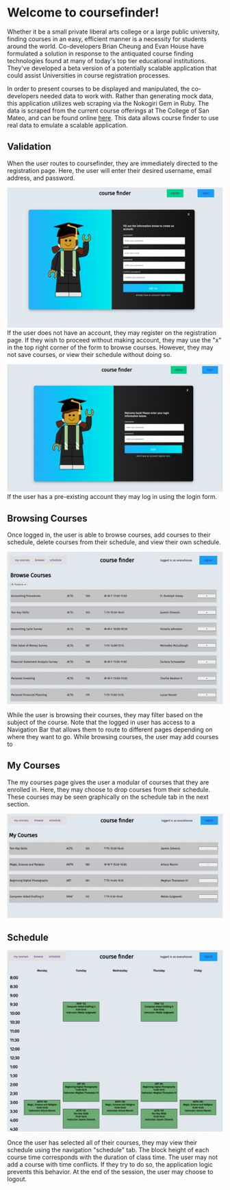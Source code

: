 # Welcome to coursefinder!

Whether it be a small private liberal arts college or a large public university, finding courses in an easy, efficient manner is a necessity for students around the world. Co-developers Brian Cheung and Evan House have formulated a solution in response to the antiquated course finding technologies found at many of today's top tier educational institutions. They've developed a beta version of a potentially scalable application that could assist Universities in course registration processes.

In order to present courses to be displayed and manipulated, the co-developers needed data to work with. Rather than generating mock data, this application utilizes web scraping via the Nokogiri Gem in Ruby. The data is scraped from the current course offerings at The College of San Mateo, and can be found online [here](http://catalog.collegeofsanmateo.edu/current/courses/). This data allows course finder to use real data to emulate a scalable application.

## Validation

When the user routes to coursefinder, they are immediately directed to the registration page. Here, the user will enter their desired username, email address, and password.

![Validation Photo](/public/images/validation2.png)
If the user does not have an account, they may register on the registration page. If they wish to proceed without making account, they may use the "x" in the top right corner of the form to browse courses. However, they may not save courses, or view their schedule without doing so.

![Validation Photo](/public/images/validation.png)
If the user has a pre-existing account they may log in using the login form.

## Browsing Courses

Once logged in, the user is able to browse courses, add courses to their schedule, delete courses from their schedule, and view their own schedule.

![Browse Photo](/public/images/browse.png)

While the user is browsing their courses, they may filter based on the subject of the course. Note that the logged in user has access to a Navigation Bar that allows them to route to different pages depending on where they want to go. While browsing courses, the
user may add courses to

## My Courses

The my courses page gives the user a modular of courses that they are enrolled in. Here, they may choose to drop courses from their schedule. These courses may be seen graphically on the schedule tab in the next section.

![My Courses Photo](/public/images/mycourses.png)

## Schedule

![Browse Photo](/public/images/schedule.png)

Once the user has selected all of their courses, they may view their schedule using the navigation "schedule" tab. The block height of each course time corresponds with the duration of class time. The user may not add a course with time conflicts. If they try to do so, the application logic prevents this behavior. At the end of the session, the user may choose to logout.

